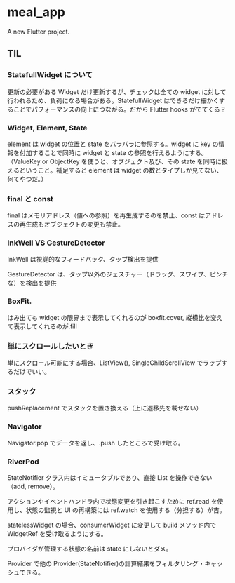 # meal_app

A new Flutter project.

## TIL

### StatefullWidget について

更新の必要がある Widget だけ更新するが、チェックは全ての widget に対して行われるため、負荷になる場合がある。StatefullWidget はできるだけ細かくすることでパフォーマンスの向上につながる。だから Flutter hooks がでてくる？

### Widget, Element, State

element は widget の位置と state をバラバラに参照する。widget に key の情報を付加することで同時に widget と state の参照を行えるようにする。（ValueKey or ObjectKey を使うと、オブジェクト及び、その state を同時に扱えるということ。補足すると element は widget の数とタイプしか見てない、何てやつだ。）

### final と const

final はメモリアドレス（値への参照）を再生成するのを禁止、const はアドレスの再生成もオブジェクトの変更も禁止。

### InkWell VS GestureDetector

InkWell は視覚的なフィードバック、タップ検出を提供

GestureDetector は、タップ以外のジェスチャー（ドラッグ、スワイプ、ピンチな）を検出を提供

### BoxFit.

はみ出ても widget の限界まで表示してくれるのが boxfit.cover, 縦横比を変えて表示してくれるのが.fill

### 単にスクロールしたいとき

単にスクロール可能にする場合、ListView(), SingleChildScrollView でラップするだけでいい。

### スタック

pushReplacement でスタックを置き換える（上に遷移先を載せない）

### Navigator

Navigator.pop でデータを返し、.push したところで受け取る。

### RiverPod

StateNotifier クラス内はイミュータブルであり、直接 List を操作できない（add, remove）。

アクションやイベントハンドラ内で状態変更を引き起こすために ref.read を使用し、状態の監視と UI の再構築には ref.watch を使用する（分担する）が吉。

statelessWidget の場合、consumerWidget に変更して build メソッド内で WidgetRef を受け取るようにする。

プロバイダが管理する状態の名前は state にしないとダメ。

Provider で他の Provider(StateNotifier)の計算結果をフィルタリング・キャッシュできる。
